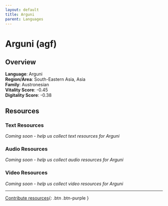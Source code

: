 ```yaml
---
layout: default
title: Arguni
parent: Languages
---
```


# Arguni (agf)

## Overview

**Language**: Arguni  
**Region/Area**: South-Eastern Asia, Asia  
**Family**: Austronesian  
**Vitality Score**: -0.45  
**Digitality Score**: -0.38  

## Resources

### Text Resources
*Coming soon - help us collect text resources for Arguni*

### Audio Resources
*Coming soon - help us collect audio resources for Arguni*

### Video Resources
*Coming soon - help us collect video resources for Arguni*

---

[Contribute resources](https://fairtrain.github.io/){: .btn .btn-purple }
